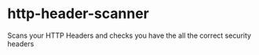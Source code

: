 # http-header-scanner
Scans your HTTP Headers and checks you have the all the correct security headers
